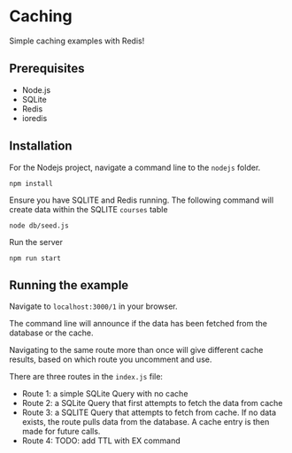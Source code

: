 # Caching
Simple caching examples with Redis!

## Prerequisites
- Node.js
- SQLite
- Redis
- ioredis

## Installation

For the Nodejs project, navigate a command line to the `nodejs` folder.

```
npm install
```

Ensure you have SQLITE and Redis running. The following command will create data within the SQLITE `courses` table

```
node db/seed.js
```

Run the server

```
npm run start
```

## Running the example

Navigate to `localhost:3000/1` in your browser.

The command line will announce if the data has been fetched from the database or the cache.

Navigating to the same route more than once will give different cache results, based on which route you uncomment and use.

There are three routes in the `index.js` file:

- Route 1: a simple SQLite Query with no cache
- Route 2: a SQLite Query that first attempts to fetch the data from cache
- Route 3: a SQLITE Query that attempts to fetch from cache. If no data exists, the route pulls data from the database.  A cache entry is then made for future calls.
- Route 4: TODO: add TTL with EX command

